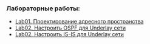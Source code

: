 ### Лабораторные работы:
 - [Lab01. Проектирование адресного пространства](lab01/)
 - [Lab02. Настроить OSPF для Underlay сети](lab02/)
 - [Lab02. Настроить IS-IS для Underlay сети](lab03/)
